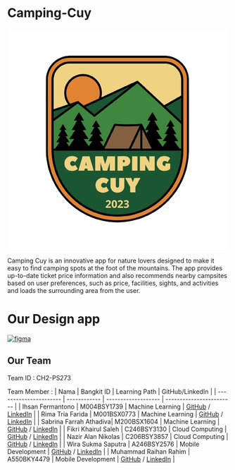 # Camping-Cuy
![](Machine%20Learning//logo.png)

Camping Cuy is an innovative app for nature lovers designed to make it easy to find camping spots at the foot of the mountains. The app provides up-to-date ticket price information and also recommends nearby campsites based on user preferences, such as price, facilities, sights, and activities and loads the surrounding area from the user.
# Our Design app
[![figma](https://img.shields.io/badge/Figma-Our%20Design-success)]((https://www.figma.com/proto/aLVBN5ZYiQhvnvnqGDS69k/Camping-Cuy?page-id=0%3A1&type=design&node-id=1-55&viewport=300%2C323%2C0.5&t=v7dAYiuxGT8s8H1J-1&scaling=scale-down&starting-point-node-id=27%3A22&mode=design))
## Our Team
 Team ID : CH2-PS273
 
 Team Member : 
| Nama                   | Bangkit ID   | Learning Path      | GitHub/LinkedIn          |
| ---------------------- | ------------ | ------------------- | ------------------------ |
| Ihsan Fermantono       | M004BSY1739  | Machine Learning    | [GitHub](https://github.com/fermantonoihsan) / [LinkedIn](https://www.linkedin.com/in/ihsanfermantono)          |
| Rima Tria Farida       | M001BSX0773  | Machine Learning    | [GitHub](https://github.com/rimatriaf) / [LinkedIn](https://www.linkedin.com/in/rimatriaf)               |
| Sabrina Farrah Athadiva| M200BSX1604  | Machine Learning    | [GitHub](https://github.com/sabrinafarrah) / [LinkedIn](https://www.linkedin.com/in/sabrinafarraha)           |
| Fikri Khairul Saleh    | C246BSY3130  | Cloud Computing     | [GitHub](https://github.com/fikriks) / [LinkedIn](https://www.linkedin.com/in/fikri-khairul-shaleh)           |
| Nazir Alan Nikolas     | C206BSY3857  | Cloud Computing     | [GitHub](https://github.com/alanniko) / [LinkedIn](https://www.linkedin.com/in/nazir-alan-nikolas)            |
| Wira Sukma Saputra     | A246BSY2576  | Mobile Development  | [GitHub](https://github.com/wirasukma) / [LinkedIn](https://www.linkedin.com/in/wira-sukma-saputra-82a980214) |
| Muhammad Raihan Rahim  | A550BKY4479  | Mobile Development  | [GitHub](https://github.com/ketupath) / [LinkedIn](https://www.linkedin.com/in/muhammad-raihan-381815220) |
